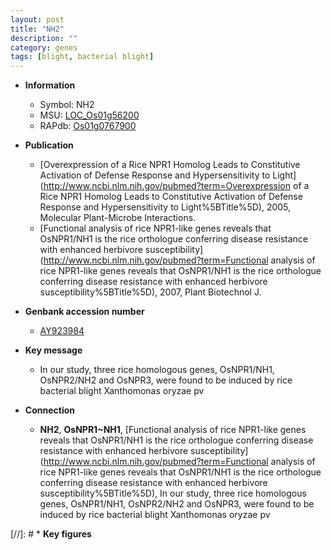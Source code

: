 ```yaml
---
layout: post
title: "NH2"
description: ""
category: genes
tags: [blight, bacterial blight]
---
```


* **Information**  
    + Symbol: NH2  
    + MSU: [LOC_Os01g56200](http://rice.plantbiology.msu.edu/cgi-bin/ORF_infopage.cgi?orf=LOC_Os01g56200)  
    + RAPdb: [Os01g0767900](http://rapdb.dna.affrc.go.jp/viewer/gbrowse_details/irgsp1?name=Os01g0767900)  

* **Publication**  
    + [Overexpression of a Rice NPR1 Homolog Leads to Constitutive Activation of Defense Response and Hypersensitivity to Light](http://www.ncbi.nlm.nih.gov/pubmed?term=Overexpression of a Rice NPR1 Homolog Leads to Constitutive Activation of Defense Response and Hypersensitivity to Light%5BTitle%5D), 2005, Molecular Plant-Microbe Interactions.
    + [Functional analysis of rice NPR1-like genes reveals that OsNPR1/NH1 is the rice orthologue conferring disease resistance with enhanced herbivore susceptibility](http://www.ncbi.nlm.nih.gov/pubmed?term=Functional analysis of rice NPR1-like genes reveals that OsNPR1/NH1 is the rice orthologue conferring disease resistance with enhanced herbivore susceptibility%5BTitle%5D), 2007, Plant Biotechnol J.

* **Genbank accession number**  
    + [AY923984](http://www.ncbi.nlm.nih.gov/nuccore/AY923984)

* **Key message**  
    + In our study, three rice homologous genes, OsNPR1/NH1, OsNPR2/NH2 and OsNPR3, were found to be induced by rice bacterial blight Xanthomonas oryzae pv

* **Connection**  
    + __NH2__, __OsNPR1~NH1__, [Functional analysis of rice NPR1-like genes reveals that OsNPR1/NH1 is the rice orthologue conferring disease resistance with enhanced herbivore susceptibility](http://www.ncbi.nlm.nih.gov/pubmed?term=Functional analysis of rice NPR1-like genes reveals that OsNPR1/NH1 is the rice orthologue conferring disease resistance with enhanced herbivore susceptibility%5BTitle%5D), In our study, three rice homologous genes, OsNPR1/NH1, OsNPR2/NH2 and OsNPR3, were found to be induced by rice bacterial blight Xanthomonas oryzae pv

[//]: # * **Key figures**  



